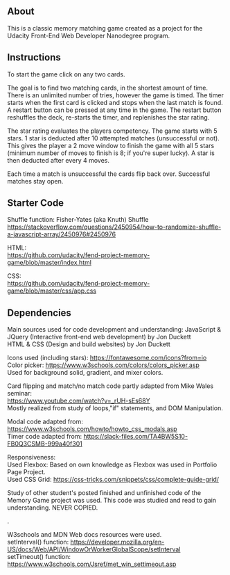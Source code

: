 

## About
<p>This is a classic memory matching game created as a project for the Udacity Front-End Web Developer Nanodegree program.</p>

## Instructions
<p>To start the game click on any two cards.</p>

<p>The goal is to find two matching cards, in the shortest amount of time. There is an unlimited number of tries, however the game is timed. The timer starts when the first card is clicked and stops when the last match is found.<br> 
A restart button can be pressed at any time in the game. The restart button reshuffles the deck, re-starts the timer, and replenishes the star rating.</p>

<p>The star rating evaluates the players competency. The game starts with 5 stars. 1 star is deducted after 10 attempted matches (unsuccessful or not). This gives the player a 2 move window to finish the game with all 5 stars (minimum number of moves to finish is 8; if you're super lucky). A star is then deducted after every 4 moves.</p>


<p>Each time a match is unsuccessful the cards flip back over. Successful matches stay open. </p>

## Starter Code
Shuffle function: Fisher-Yates (aka Knuth) Shuffle<br>
https://stackoverflow.com/questions/2450954/how-to-randomize-shuffle-a-javascript-array/2450976#2450976<br>

HTML:<br>
https://github.com/udacity/fend-project-memory-game/blob/master/index.html

CSS:<br>
https://github.com/udacity/fend-project-memory-game/blob/master/css/app.css

## Dependencies
Main sources used for code development and understanding:
JavaScript & JQuery (Interactive front-end web development) by Jon Duckett<br>
HTML & CSS (Design and build websites) by Jon Duckett<br>

Icons used (including stars): https://fontawesome.com/icons?from=io<br>
Color picker: https://www.w3schools.com/colors/colors_picker.asp<br>
  Used for background solid, gradient, and mixer colors.<br> 

Card flipping and match/no match code partly adapted from Mike Wales seminar:<br> 
https://www.youtube.com/watch?v=_rUH-sEs68Y<br>
Mostly realized from study of loops,"if" statements, and DOM Manipulation.<br>

Modal code adapted from: https://www.w3schools.com/howto/howto_css_modals.asp<br>
Timer code adapted from: https://slack-files.com/TA4BW5S10-FB0Q3CSMB-999a40f301<br>

Responsiveness:<br>
  Used Flexbox: Based on own knowledge as Flexbox was used in Portfolio Page Project.<br>
  Used CSS Grid: https://css-tricks.com/snippets/css/complete-guide-grid/<br>

<p>Study of other student's posted finished and unfinished code of the Memory Game project was used. This code was studied and read to gain understanding. NEVER COPIED. </p>.

W3schools and MDN Web docs resources were used.<br> 
  setInterval() function: https://developer.mozilla.org/en-US/docs/Web/API/WindowOrWorkerGlobalScope/setInterval<br>
  setTimeout() function: https://www.w3schools.com/Jsref/met_win_settimeout.asp<br>
  
